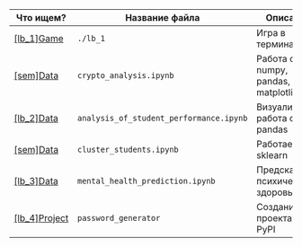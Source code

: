 | Что ищем?                                                                           | Название файла                            | Описание                               | Данные                                                                          |
|-------------------------------------------------------------------------------------|-------------------------------------------|----------------------------------------|---------------------------------------------------------------------------------|
| [[lb_1]Game](https://github.com/almos05/lb_python/tree/main/lb_1)                   | `./lb_1`                                  | Игра в терминале                       | -                                                                               |
| [[sem]Data](https://github.com/almos05/lb_python/blob/master/crypto_analysis.ipynb) | `crypto_analysis.ipynb`                   | Работа с numpy, pandas, matplotlib     | [datasets/crypto-markets.csv](https://github.com/almos05/lb_python/blob/master/datasets/crypto-markets.csv) |
| [[lb_2]Data](https://github.com/almos05/lb_python/tree/main/lb_2)                   | `analysis_of_student_performance.ipynb`   | Визуализация, работа с pandas          | [StudentPerformanceFactors.csv](https://github.com/almos05/lb_python/blob/main/datasets/StudentPerformanceFactors.csv) |
| [[sem]Data](https://github.com/almos05/lb_python/blob/main/cluster_students.ipynb)  | `cluster_students.ipynb`                  | Работаем с sklearn                     | [student-por.csv](https://github.com/almos05/lb_python/blob/main/datasets/student-por.csv) |
| [[lb_3]Data](https://github.com/almos05/lb_python/blob/main/lb_3)                   | `mental_health_prediction.ipynb`         | Предсказание психического здоровья     | [datasets/mentalhealth_dataset.csv](https://github.com/almos05/lb_python/blob/main/datasets/mentalhealth_dataset.csv) |
| [[lb_4]Project](https://github.com/almos05/lb_python/tree/main/lb_4)                | `password_generator`                      | Создание проекта для PyPI              | -                                                                               |